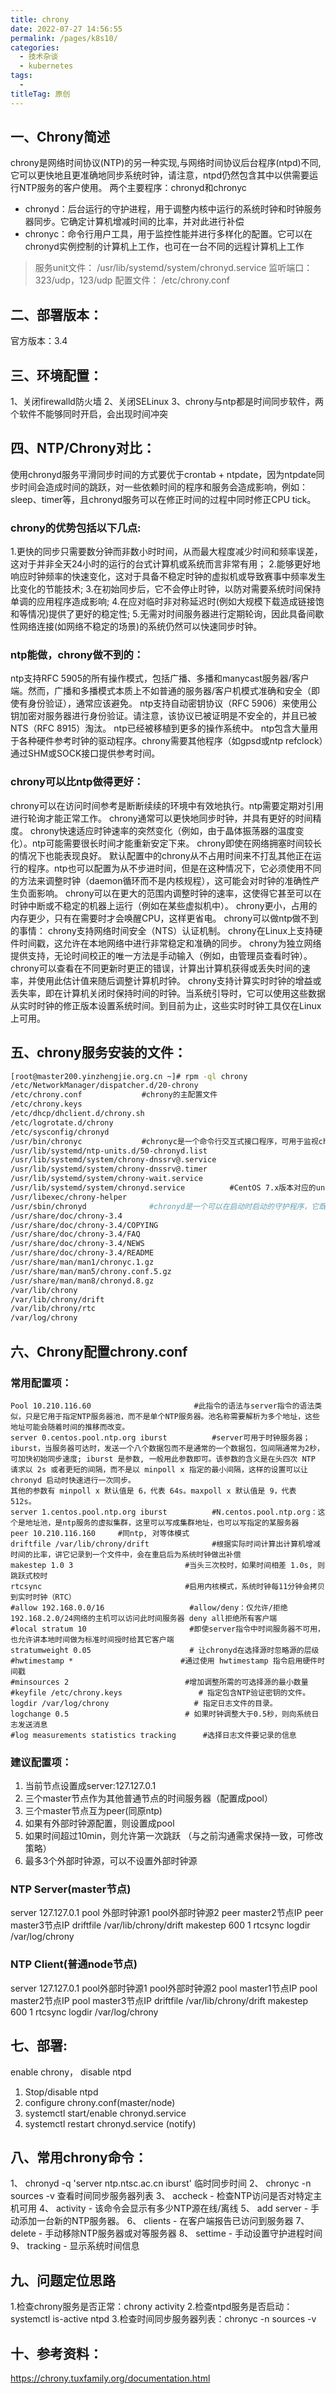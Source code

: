 ```yaml
---
title: chrony
date: 2022-07-27 14:56:55
permalink: /pages/k8s10/
categories:
  - 技术杂谈
  - kubernetes
tags:
  - 
titleTag: 原创
---
```



## 一、Chrony简述
chrony是网络时间协议(NTP)的另一种实现,与网络时间协议后台程序(ntpd)不同,它可以更快地且更准确地同步系统时钟，请注意，ntpd仍然包含其中以供需要运行NTP服务的客户使用。
两个主要程序：chronyd和chronyc
- chronyd：后台运行的守护进程，用于调整内核中运行的系统时钟和时钟服务器同步。它确定计算机增减时间的比率，并对此进行补偿
- chronyc：命令行用户工具，用于监控性能并进行多样化的配置。它可以在chronyd实例控制的计算机上工作，也可在一台不同的远程计算机上工作

> 服务unit文件： /usr/lib/systemd/system/chronyd.service
> 监听端口： 323/udp，123/udp
> 配置文件： /etc/chrony.conf

## 二、部署版本：
官方版本：3.4
 
## 三、环境配置：
1、关闭firewalld防火墙
2、关闭SELinux
3、chrony与ntp都是时间同步软件，两个软件不能够同时开启，会出现时间冲突

## 四、NTP/Chrony对比：
使用chronyd服务平滑同步时间的方式要优于crontab + ntpdate，因为ntpdate同步时间会造成时间的跳跃，对一些依赖时间的程序和服务会造成影响，例如：sleep、timer等，且chronyd服务可以在修正时间的过程中同时修正CPU tick。
### chrony的优势包括以下几点:
1.更快的同步只需要数分钟而非数小时时间，从而最大程度减少时间和频率误差，这对于并非全天24小时的运行的台式计算机或系统而言非常有用；
2.能够更好地响应时钟频率的快速变化，这对于具备不稳定时钟的虚拟机或导致赛事中频率发生比变化的节能技术;
3.在初始同步后，它不会停止时钟，以防对需要系统时间保持单调的应用程序造成影响;
4.在应对临时非对称延迟时(例如大规模下载造成链接饱和等情况)提供了更好的稳定性;
5.无需对时间服务器进行定期轮询，因此具备间歇性网络连接(如网络不稳定的场景)的系统仍然可以快速同步时钟。
### ntp能做，chrony做不到的：
ntp支持RFC 5905的所有操作模式，包括广播、多播和manycast服务器/客户端。然而，广播和多播模式本质上不如普通的服务器/客户机模式准确和安全（即使有身份验证），通常应该避免。
ntp支持自动密钥协议（RFC 5906）来使用公钥加密对服务器进行身份验证。请注意，该协议已被证明是不安全的，并且已被NTS（RFC 8915）淘汰。
ntp已经被移植到更多的操作系统中。
ntp包含大量用于各种硬件参考时钟的驱动程序。chrony需要其他程序（如gpsd或ntp refclock）通过SHM或SOCK接口提供参考时间。
### chrony可以比ntp做得更好：
chrony可以在访问时间参考是断断续续的环境中有效地执行。ntp需要定期对引用进行轮询才能正常工作。
chrony通常可以更快地同步时钟，并具有更好的时间精度。
chrony快速适应时钟速率的突然变化（例如，由于晶体振荡器的温度变化）。ntp可能需要很长时间才能重新安定下来。
chrony即使在网络拥塞时间较长的情况下也能表现良好。
默认配置中的chrony从不占用时间来不打乱其他正在运行的程序。ntp也可以配置为从不步进时间，但是在这种情况下，它必须使用不同的方法来调整时钟（daemon循环而不是内核规程），这可能会对时钟的准确性产生负面影响。
chrony可以在更大的范围内调整时钟的速率，这使得它甚至可以在时钟中断或不稳定的机器上运行（例如在某些虚拟机中）。
chrony更小，占用的内存更少，只有在需要时才会唤醒CPU，这样更省电。
chrony可以做ntp做不到的事情：
chrony支持网络时间安全（NTS）认证机制。
chrony在Linux上支持硬件时间戳，这允许在本地网络中进行非常稳定和准确的同步。
chrony为独立网络提供支持，无论时间校正的唯一方法是手动输入（例如，由管理员查看时钟）。chrony可以查看在不同更新时更正的错误，计算出计算机获得或丢失时间的速率，并使用此估计值来随后调整计算机时钟。
chrony支持计算实时时钟的增益或丢失率，即在计算机关闭时保持时间的时钟。当系统引导时，它可以使用这些数据从实时时钟的修正版本设置系统时间。到目前为止，这些实时时钟工具仅在Linux上可用。
## 五、chrony服务安装的文件：
```bash
[root@master200.yinzhengjie.org.cn ~]# rpm -ql chrony
/etc/NetworkManager/dispatcher.d/20-chrony
/etc/chrony.conf　　　　　　　　#chrony的主配置文件
/etc/chrony.keys
/etc/dhcp/dhclient.d/chrony.sh
/etc/logrotate.d/chrony
/etc/sysconfig/chronyd
/usr/bin/chronyc　　　　　　　　#chronyc是一个命令行交互式接口程序，可用于监视chronyd的性能，并在运行时更改各种操作参数。
/usr/lib/systemd/ntp-units.d/50-chronyd.list
/usr/lib/systemd/system/chrony-dnssrv@.service
/usr/lib/systemd/system/chrony-dnssrv@.timer
/usr/lib/systemd/system/chrony-wait.service
/usr/lib/systemd/system/chronyd.service　　　　　　#CentOS 7.x版本对应的unit file
/usr/libexec/chrony-helper
/usr/sbin/chronyd              #chronyd是一个可以在启动时启动的守护程序，它既可以充当服务端进程也可以充当服务端进程
/usr/share/doc/chrony-3.4
/usr/share/doc/chrony-3.4/COPYING
/usr/share/doc/chrony-3.4/FAQ
/usr/share/doc/chrony-3.4/NEWS
/usr/share/doc/chrony-3.4/README
/usr/share/man/man1/chronyc.1.gz
/usr/share/man/man5/chrony.conf.5.gz
/usr/share/man/man8/chronyd.8.gz
/var/lib/chrony
/var/lib/chrony/drift
/var/lib/chrony/rtc
/var/log/chrony
```

## 六、Chrony配置chrony.conf
### 常用配置项：
```
Pool 10.210.116.60                       #此指令的语法与server指令的语法类似，只是它用于指定NTP服务器池，而不是单个NTP服务器。池名称需要解析为多个地址，这些地址可能会随着时间的推移而改变。
server 0.centos.pool.ntp.org iburst          #server可用于时钟服务器；iburst，当服务器可达时，发送一个八个数据包而不是通常的一个数据包，包间隔通常为2秒，可加快初始同步速度; iburst 是参数, 一般用此参数即可。该参数的含义是在头四次 NTP 请求以 2s 或者更短的间隔，而不是以 minpoll x 指定的最小间隔，这样的设置可以让 chronyd 启动时快速进行一次同步。
其他的参数有 minpoll x 默认值是 6，代表 64s。maxpoll x 默认值是 9，代表 512s。
server 1.centos.pool.ntp.org iburst          #N.centos.pool.ntp.org：这个是地址池，是ntp服务的虚拟集群，这里可以写成集群地址，也可以写指定的某服务器
peer 10.210.116.160     #同ntp, 对等体模式
driftfile /var/lib/chrony/drift              #根据实际时间计算出计算机增减时间的比率，讲它记录到一个文件中，会在重启后为系统时钟做出补偿
makestep 1.0 3                         #当头三次校时，如果时间相差 1.0s, 则跳跃式校时
rtcsync                                #启用内核模式，系统时钟每11分钟会拷贝到实时时钟（RTC）
#allow 192.168.0.0/16                   #allow/deny：仅允许/拒绝192.168.2.0/24网络的主机可以访问此时间服务器 deny all拒绝所有客户端
#local stratum 10                       #即使server指令中时间服务器不可用，也允许讲本地时间做为标准时间授时给其它客户端
stratumweight 0.05                      # 让chronyd在选择源时忽略源的层级
#hwtimestamp *                        #通过使用 hwtimestamp 指令启用硬件时间戳
#minsources 2                          #增加调整所需的可选择源的最小数量
#keyfile /etc/chrony.keys                 # 指定包含NTP验证密钥的文件。
logdir /var/log/chrony                   # 指定日志文件的目录。
logchange 0.5                          # 如果时钟调整大于0.5秒，则向系统日志发送消息
#log measurements statistics tracking      #选择日志文件要记录的信息
```


### 建议配置项：
1.	当前节点设置成server:127.127.0.1
2.	三个master节点作为其他普通节点的时间服务器（配置成pool）
3.	三个master节点互为peer(同原ntp)
4.	如果有外部时钟源配置，则设置成pool
5.	如果时间超过10min，则允许第一次跳跃 （与之前沟通需求保持一致，可修改策略）
6.	最多3个外部时钟源，可以不设置外部时钟源


### NTP Server(master节点)
server 127.127.0.1
pool 外部时钟源1
pool外部时钟源2
peer master2节点IP
peer master3节点IP
driftfile /var/lib/chrony/drift
makestep 600 1
rtcsync
logdir /var/log/chrony


### NTP Client(普通node节点)
server 127.127.0.1
pool外部时钟源1
pool外部时钟源2
pool master1节点IP
pool master2节点IP
pool master3节点IP
driftfile /var/lib/chrony/drift
makestep 600 1
rtcsync
logdir /var/log/chrony

## 七、部署:
enable chrony， disable ntpd
1.	Stop/disable ntpd
2.  configure chrony.conf(master/node)
3.  systemctl start/enable chronyd.service
4.  systemctl restart chronyd.service (notify)

## 八、常用chrony命令：
1、	chronyd -q 'server ntp.ntsc.ac.cn iburst'  临时同步时间
2、	chronyc -n sources -v  查看时间同步服务器列表
3、	accheck - 检查NTP访问是否对特定主机可用
4、	activity - 该命令会显示有多少NTP源在线/离线
5、	add server - 手动添加一台新的NTP服务器。
6、	clients - 在客户端报告已访问到服务器
7、	delete - 手动移除NTP服务器或对等服务器
8、	settime - 手动设置守护进程时间
9、	tracking - 显示系统时间信息

## 九、问题定位思路
1.检查chrony服务是否正常：chrony activity
2.检查ntpd服务是否启动：systemctl is-active ntpd
3.检查时间同步服务器列表：chronyc -n sources -v

## 十、参考资料：
https://chrony.tuxfamily.org/documentation.html



